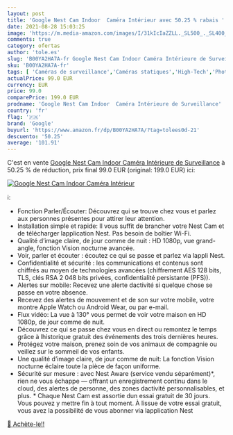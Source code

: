 ```yaml
---
layout: post
title: 'Google Nest Cam Indoor  Caméra Intérieur avec 50.25 % rabais '
date: 2021-08-28 15:03:25
image: 'https://m.media-amazon.com/images/I/31kIcIaZZLL._SL500_._SL400_.jpg'
comments: true
category: ofertas
author: 'tole.es'
slug: 'B00YA2HA7A-fr Google Nest Cam Indoor Caméra Intérieure de Surveillance'
sku: 'B00YA2HA7A-fr'
tags: [ 'Caméras de surveillance','Caméras statiques','High-Tech','Photo et caméscopes','google', ]
actualPrice: 99.0 EUR
currency: EUR
price: 99.0
comparePrice: 199.0 EUR
prodname: 'Google Nest Cam Indoor  Caméra Intérieure de Surveillance'
country: 'fr'
flag: '🇫🇷'
brand: 'Google'
buyurl: 'https://www.amazon.fr/dp/B00YA2HA7A/?tag=tolees0d-21'
descuento: '50.25'
average: '101.91'
---
```


C'est en vente [Google Nest Cam Indoor  Caméra Intérieure de Surveillance](https://www.amazon.fr/dp/B00YA2HA7A/?tag=tolees0d-21)  à  50.25 % de réduction, prix final  99.0 EUR (original: 199.0 EUR) ici:

[![Google Nest Cam Indoor  Caméra Intérieur](https://m.media-amazon.com/images/I/31kIcIaZZLL._SL500_._SL400_.jpg)](https://www.amazon.fr/dp/B00YA2HA7A/?tag=tolees0d-21)

ℹ️:

- Fonction Parler/Écouter: Découvrez qui se trouve chez vous et parlez aux personnes présentes pour attirer leur attention.
- Installation simple et rapide: Il vous suffit de brancher votre Nest Cam et de télécharger lapplication Nest. Pas besoin de boîtier Wi-Fi.
- Qualité d’image claire, de jour comme de nuit : HD 1080p, vue grand-angle, fonction Vision nocturne avancée.
- Voir, parler et écouter : écoutez ce qui se passe et parlez via lappli Nest.
- Confidentialité et sécurité : les communications et contenus sont chiffrés au moyen de technologies avancées (chiffrement AES 128 bits, TLS, clés RSA 2 048 bits privées, confidentialité persistante (PFS)).
- Alertes sur mobile: Recevez une alerte dactivité si quelque chose se passe en votre absence.
- Recevez des alertes de mouvement et de son sur votre mobile, votre montre Apple Watch ou Android Wear, ou par e-mail.
- Flux vidéo: La vue à 130° vous permet de voir votre maison en HD 1080p, de jour comme de nuit.
- Découvrez ce qui se passe chez vous en direct ou remontez le temps grâce à lhistorique gratuit des événements des trois dernières heures.
- Protégez votre maison, prenez soin de vos animaux de compagnie ou veillez sur le sommeil de vos enfants.
- Une qualité d’image claire, de jour comme de nuit: La fonction Vision nocturne éclaire toute la pièce de façon uniforme.
- Sécurité sur mesure : avec Nest Aware (service vendu séparément)*, rien ne vous échappe — offrant un enregistrement continu dans le cloud, des alertes de personne, des zones dactivité personnalisables, et plus. * Chaque Nest Cam est assortie dun essai gratuit de 30 jours. Vous pouvez y mettre fin à tout moment. À lissue de votre essai gratuit, vous avez la possibilité de vous abonner via lapplication Nest

[🛒 Achète-le!!](https://www.amazon.fr/dp/B00YA2HA7A/?tag=tolees0d-21)

